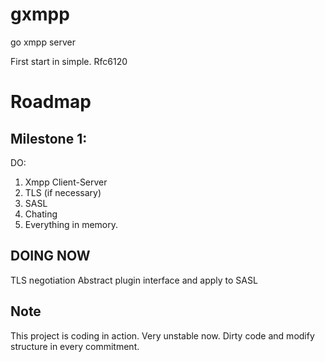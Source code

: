 gxmpp
=====

go xmpp server

First start in simple. Rfc6120

# Roadmap

## Milestone 1:
DO:
1. Xmpp Client-Server
2. TLS (if necessary)
3. SASL
4. Chating
5. Everything in memory.

## DOING NOW
TLS negotiation
Abstract plugin interface and apply to SASL 

## Note
This project is coding in action. Very unstable now.
Dirty code and modify structure in every commitment.